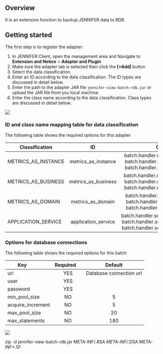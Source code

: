 ## Overview
It is an extension function to backup JENNIFER data to RDB.

## Getting started

The first step is to register the adapter: 
1. In JENNIFER Client, open the management area and Navigate to  **Extension and Notice** > **Adapter and Plugin**
2. Make sure the adapter tab is selected then click the **[+Add]** button
3. Select the data classification.
4. Enter an ID according to the data classification. The ID types are discussed in detail below.
5. Enter the path to the adapter JAR file ``jennifer-view-batch-rdb.jar`` or upload the JAR file from you local machine.
6. Enter the class name according to the data classification. Class types are discussed in detail below.
 

<img src="https://raw.githubusercontent.com/jennifersoft/jennifer-extension-manuals/master/res/img/view_server_batch/1.png">

### ID and class name mapping table for data classification ##

The following table shows the required options for this adapter

| Classification | ID | Class names |
| ------------- |:-------------:|:-------------:|
| METRICS_AS_INSTANCE | metrics_as_instance | batch.handler.metrics.InstanceFor**Oracle**<br>batch.handler.metrics.InstanceFor**Mssql**<br>batch.handler.metrics.InstanceFor**Mysql**<br> |
| METRICS_AS_BUSINESS | metrics_as_business | batch.handler.metrics.BusinessFor**Oracle**<br>batch.handler.metrics.BusinessFor**Mssql**<br>batch.handler.metrics.BusinessFor**Mysql**<br> |
| METRICS_AS_DOMAIN | metrics_as_domain | batch.handler.metrics.DomainFor**Oracle**<br>batch.handler.metrics.DomainFor**Mssql**<br>batch.handler.metrics.DomainFor**Mysql**<br> |
| APPLICATION_SERVICE | application_service | batch.handler.service.ApplicationFor**Oracle**<br>batch.handler.service.ApplicationFor**Mssql**<br>batch.handler.service.ApplicationFor**Mysql**<br> |

### Options for database connections ##

The following table shows the required options for this batch

| Key           | Required      | Default |
| ------------- |:-------------:|:-------------:|
| url | YES | Database connection url |
| user | YES | |
| password | YES | |
| min_pool_size | NO | 5 |
| acquire_increment | NO | 5 |
| max_pool_size | NO | 20 |
| max_statements | NO | 180 |



<img src="https://github.com/jennifersoft/jennifer-extension-manuals/blob/master/res/img/view_server_batch/2.png">


zip -d jennifer-view-batch-rdb.jar META-INF/*.RSA META-INF/*.DSA META-INF*.SF

